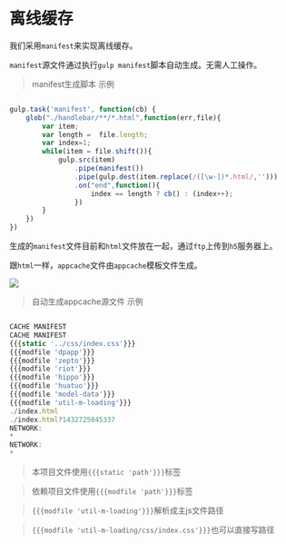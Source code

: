 # 离线缓存

我们采用`manifest`来实现离线缓存。

`manifest`源文件通过执行`gulp manifest`脚本自动生成。无需人工操作。

> manifest生成脚本 示例

```javascript

gulp.task('manifest', function(cb) {
    glob("./handlebar/**/*.html",function(err,file){
        var item;
        var length =  file.length;
        var index=1;
        while(item = file.shift()){
            gulp.src(item)
                .pipe(manifest())
                .pipe(gulp.dest(item.replace(/([\w-])*.html/,'')))
                .on("end",function(){
                    index == length ? cb() : (index++);
                })
        }
    })
})

```

生成的`manifest`文件目前和`html`文件放在一起，通过`ftp`上传到`h5`服务器上。

跟`html`一样，`appcache`文件由`appcache`模板文件生成。

<img src="/images/3.png"/>

> 自动生成appcache源文件 示例

```javascript

CACHE MANIFEST
CACHE MANIFEST
{{{static '../css/index.css'}}}
{{{modfile 'dpapp'}}}
{{{modfile 'zepto'}}}
{{{modfile 'riot'}}}
{{{modfile 'hippo'}}}
{{{modfile 'huatuo'}}}
{{{modfile 'model-data'}}}
{{{modfile 'util-m-loading'}}}
./index.html
./index.html?1432725045337
NETWORK:
*
NETWORK:
*

```

> 本项目文件使用`{{{static 'path'}}}`标签

> 依赖项目文件使用`{{{modfile 'path'}}}`标签

> `{{{modfile 'util-m-loading'}}}`解析成主js文件路径

> `{{{modfile 'util-m-loading/css/index.css'}}}`也可以直接写路径


